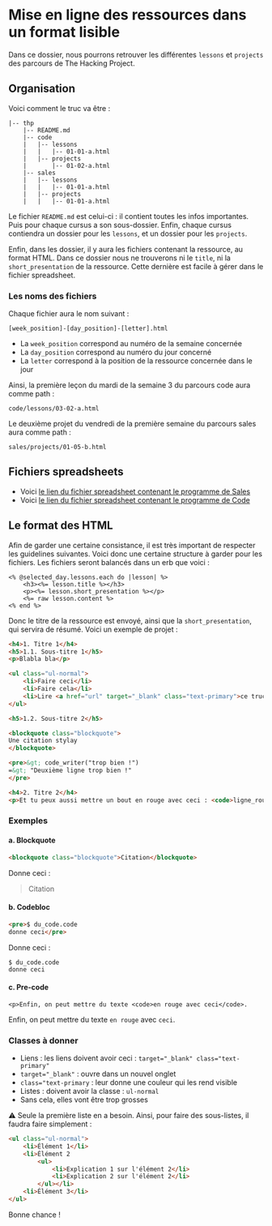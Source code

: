 # Mise en ligne des ressources dans un format lisible
Dans ce dossier, nous pourrons retrouver les différentes `lessons` et `projects` des parcours de The Hacking Project.

## Organisation
Voici comment le truc va être :

```
|-- thp
    |-- README.md
    |-- code
    |   |-- lessons
    |   |   |-- 01-01-a.html
    |   |-- projects
    |       |-- 01-02-a.html
    |-- sales
    |   |-- lessons
    |   |   |-- 01-01-a.html
    |   |-- projects
    |   |   |-- 01-01-a.html
```

Le fichier `README.md` est celui-ci : il contient toutes les infos importantes. Puis pour chaque cursus a son sous-dossier. Enfin, chaque cursus contiendra un dossier pour les `lessons`, et un dossier pour les `projects`.


Enfin, dans les dossier, il y aura les fichiers contenant la ressource, au format HTML. Dans ce dossier nous ne trouverons ni le `title`, ni la `short_presentation` de la ressource. Cette dernière est facile à gérer dans le fichier spreadsheet.

### Les noms des fichiers
Chaque fichier aura le nom suivant :
```
[week_position]-[day_position]-[letter].html
```

* La `week_position` correspond au numéro de la semaine concernée
* La `day_position` correspond au numéro du jour concerné
* La `letter` correspond à la position de la ressource concernée dans le jour

Ainsi, la première leçon du mardi de la semaine 3 du parcours code aura comme path :
```
code/lessons/03-02-a.html
```

Le deuxième projet du vendredi de la première semaine du parcours sales aura comme path :
```
sales/projects/01-05-b.html
```


## Fichiers spreadsheets

* Voici [le lien du fichier spreadsheet contenant le programme de Sales](https://docs.google.com/spreadsheets/d/12zatlD809Ghklab2zylPTjUjMqiyeBBgoYnRLBhyIDc/edit?usp=sharing)
* Voici [le lien du fichier spreadsheet contenant le programme de Code](https://docs.google.com/spreadsheets/d/1KjMnU7oB8-J6lt49wLlxB05VHCyNumF4bsalyfkMdR4/edit?usp=sharing)

## Le format des HTML
Afin de garder une certaine consistance, il est très important de respecter les guidelines suivantes. Voici donc une certaine structure à garder pour les fichiers. Les fichiers seront balancés dans un erb que voici :

```erb
<% @selected_day.lessons.each do |lesson| %>
    <h3><%= lesson.title %></h3>
    <p><%= lesson.short_presentation %></p>
    <%= raw lesson.content %>
<% end %>
```

Donc le titre de la ressource est envoyé, ainsi que la `short_presentation`, qui servira de résumé. Voici un exemple de projet :



```html
<h4>1. Titre 1</h4>
<h5>1.1. Sous-titre 1</h5>
<p>Blabla bla</p>

<ul class="ul-normal">
	<li>Faire ceci</li>
	<li>Faire cela</li>
	<li>Lire <a href="url" target="_blank" class="text-primary">ce truc</a></li>
</ul>

<h5>1.2. Sous-titre 2</h5>

<blockquote class="blockquote">
Une citation stylay
</blockquote>

<pre>&gt; code_writer("trop bien !")
=&gt; "Deuxième ligne trop bien !"
</pre>

<h4>2. Titre 2</h4>
<p>Et tu peux aussi mettre un bout en rouge avec ceci : <code>ligne_rouge</code></p>
```

### Exemples
#### a. Blockquote
```html
<blockquote class="blockquote">Citation</blockquote>
```

Donne ceci :

> Citation


#### b. Codebloc
```html
<pre>$ du_code.code
donne ceci</pre>
```

Donne ceci :

```
$ du_code.code
donne ceci
```

#### c. Pre-code

```
<p>Enfin, on peut mettre du texte <code>en rouge avec ceci</code>.
```


Enfin, on peut mettre du texte `en rouge` avec <code>ceci</code>.



### Classes à donner


* Liens : les liens doivent avoir ceci : `target="_blank" class="text-primary"`
 * `target="_blank"` : ouvre dans un nouvel onglet
 * `class="text-primary` : leur donne une couleur qui les rend visible
* Listes : doivent avoir la classe : `ul-normal`
 * Sans cela, elles vont être trop grosses

⚠ Seule la première liste en a besoin. Ainsi, pour faire des sous-listes, il faudra faire simplement : 

```html
<ul class="ul-normal">
	<li>Élément 1</li>
	<li>Élément 2
		<ul>
			<li>Explication 1 sur l'élément 2</li>
			<li>Explication 2 sur l'élément 2</li>
		</ul></li>
	<li>Élément 3</li>
</ul>
```

Bonne chance !